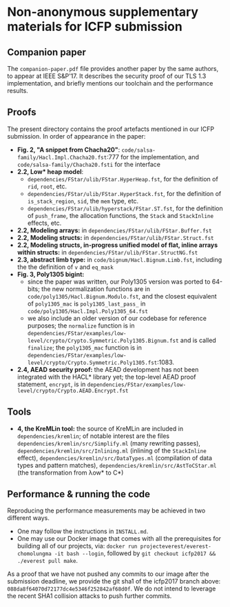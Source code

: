 Non-anonymous supplementary materials for ICFP submission
=========================================================

Companion paper
---------------

The `companion-paper.pdf` file provides another paper by the same authors,
to appear at IEEE S&P'17. It describes the security proof of our TLS 1.3
implementation, and briefly mentions our toolchain and the performance results.

Proofs
------

The present directory contains the proof artefacts mentioned in our ICFP
submission. In order of appearance in the paper:
- **Fig. 2, "A snippet from Chacha20"**:
  `code/salsa-family/Hacl.Impl.Chacha20.fst`:777 for the implementation, and
  `code/salsa-family/Chacha20.fsti` for the interface
- **2.2, Low\* heap model**:
  + `dependencies/FStar/ulib/FStar.HyperHeap.fst`, for the definition of `rid`,
    `root`, etc.
  + `dependencies/FStar/ulib/FStar.HyperStack.fst`, for the definition of
    `is_stack_region`, `sid`, the `mem` type, etc.
  + `dependencies/FStar/ulib/hyperstack/FStar.ST.fst`, for the definition of
    `push_frame`, the allocation functions, the `Stack` and `StackInline`
    effects, etc.
- **2.2, Modeling arrays:**
  in `dependencies/FStar/ulib/FStar.Buffer.fst`
- **2.2, Modeling structs:**
  in `dependencies/FStar/ulib/FStar.Struct.fst`
- **2.2, Modeling structs, in-progress unified model of flat, inline arrays within
  structs:**
  in `dependencies/FStar/ulib/FStar.StructNG.fst`
- **2.3, abstract limb type:**
  in `code/bignum/Hacl.Bignum.Limb.fst`, including the the definition of `v` and
  `eq_mask`
- **Fig. 3, Poly1305 bigint:**
  + since the paper was written, our Poly1305 version was ported to 64-bits; the
    new normalization functions are in `code/poly1305/Hacl.Bignum.Modulo.fst`, and
    the closest equivalent of `poly1305_mac` is `poly1305_last_pass_` in
    `code/poly1305/Hacl.Impl.Poly1305_64.fst`
  + we also include an older version of
    our codebase for reference purposes; the `normalize` function is in
    `dependencies/FStar/examples/low-level/crypto/Crypto.Symmetric.Poly1305.Bignum.fst`
    and is called `finalize`; the `poly1305_mac` function is in
    `dependencies/FStar/examples/low-level/crypto/Crypto.Symmetric.Poly1305.fst`:1083.
- **2.4, AEAD security proof:**
  the AEAD development has not been integrated with the HACL* library yet; the
  top-level AEAD proof statement, `encrypt`, is in
  `dependencies/FStar/examples/low-level/crypto/Crypto.AEAD.Encrypt.fst`

Tools
-----

- **4, the KreMLin tool:**
  the source of KreMLin are included in `dependencies/kremlin`; of notable
  interest are the files
  `dependencies/kremlin/src/Simplify.ml` (many rewriting passes),
  `dependencies/kremlin/src/Inlining.ml` (inlining of the `StackInline` effect),
  `dependencies/kremlin/src/DataTypes.ml` (compilation of data types and pattern
  matches),
  `dependencies/kremlin/src/AstToCStar.ml` (the transformation from λow\* to
  C\*)

Performance & running the code
------------------------------

Reproducing the performance measurements may be achieved in two different ways.
- One may follow the instructions in `INSTALL.md`.
- One may use our Docker image that comes with all the prerequisites for
  building all of our projects, via:
  `docker run projecteverest/everest-chomolungma -it bash --login`, followed by
  `git checkout icfp2017 && ./everest pull make`.

As a proof that we have not pushed any commits to our image after the submission
deadline, we provide the git sha1 of the icfp2017 branch above:
`088da8f64070d72177dc4e5346f252842af68d0f`. We do not intend to leverage the recent
SHA1 collision attacks to push further commits.
